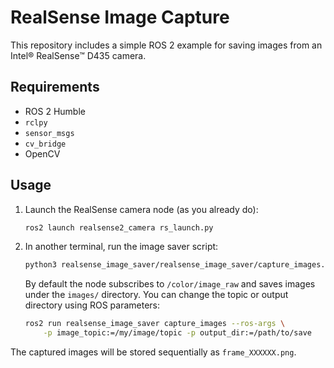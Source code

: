 # RealSense Image Capture

This repository includes a simple ROS 2 example for saving images from an Intel® RealSense™ D435 camera.

## Requirements
- ROS 2 Humble
- `rclpy`
- `sensor_msgs`
- `cv_bridge`
- OpenCV

## Usage
1. Launch the RealSense camera node (as you already do):
   ```bash
   ros2 launch realsense2_camera rs_launch.py
   ```
2. In another terminal, run the image saver script:
   ```bash
   python3 realsense_image_saver/realsense_image_saver/capture_images.py
   ```
   By default the node subscribes to `/color/image_raw` and saves images under the `images/` directory. You can change the topic or output directory using ROS parameters:
   ```bash
   ros2 run realsense_image_saver capture_images --ros-args \
       -p image_topic:=/my/image/topic -p output_dir:=/path/to/save
   ```

The captured images will be stored sequentially as `frame_XXXXXX.png`.
